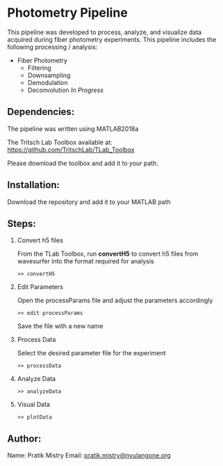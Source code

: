# Photometry Pipeline

This pipeline was developed to process, analyze, and visualize data acquired during fiber photometry experiments. This pipeline includes the following processing / analysis:

* Fiber Photometry
  * Filtering
  * Downsampling
  * Demodulation
  * Deconvolution *In Progress*


## Dependencies:

The pipeline was written using MATLAB2018a

The Tritsch Lab Toolbox available at: https://github.com/TritschLab/TLab_Toolbox

Please download the toolbox and add it to your path.

## Installation:

Download the repository and add it to your MATLAB path

## Steps:

1. Convert h5 files

      From the TLab Toolbox, run **convertH5** to convert h5 files from wavesurfer into the format required for analysis

       >> convertH5

2. Edit Parameters
      
      Open the processParams file and adjust the parameters accordingly

       >> edit processParams

      Save the file with a new name

3. Process Data

      Select the desired parameter file for the experiment

       >> processData
    
4. Analyze Data

       >> analyzeData

5. Visual Data

       >> plotData

## Author:

Name: Pratik Mistry
Email: pratik.mistry@nyulangone.org


